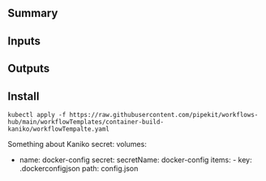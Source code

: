 ## Summary

## Inputs

## Outputs

## Install
`kubectl apply -f https://raw.githubusercontent.com/pipekit/workflows-hub/main/workflowTemplates/container-build-kaniko/workflowTempalte.yaml`




Something about Kaniko secret:
  volumes:
  - name: docker-config
    secret:
      secretName: docker-config
      items:
        - key: .dockerconfigjson
          path: config.json
